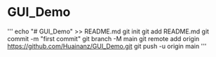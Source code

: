 # GUI_Demo
'''
echo "# GUI_Demo" >> README.md
git init
git add README.md
git commit -m "first commit"
git branch -M main
git remote add origin https://github.com/Huainanz/GUI_Demo.git
git push -u origin main
'''
